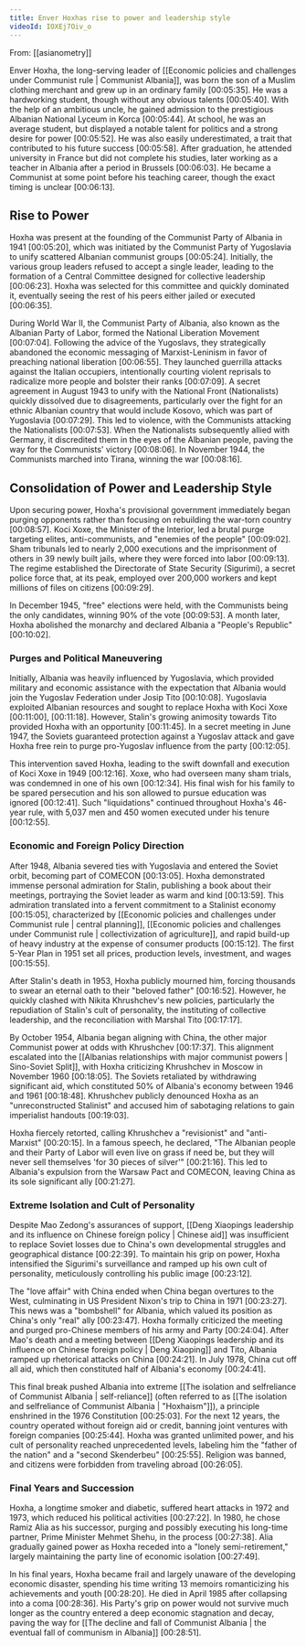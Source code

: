 ```yaml
---
title: Enver Hoxhas rise to power and leadership style
videoId: IOXEj7Oiv_o
---
```


From: [[asianometry]] <br/> 

Enver Hoxha, the long-serving leader of [[Economic policies and challenges under Communist rule | Communist Albania]], was born the son of a Muslim clothing merchant and grew up in an ordinary family <a class="yt-timestamp" data-t="00:05:35">[00:05:35]</a>. He was a hardworking student, though without any obvious talents <a class="yt-timestamp" data-t="00:05:40">[00:05:40]</a>. With the help of an ambitious uncle, he gained admission to the prestigious Albanian National Lyceum in Korca <a class="yt-timestamp" data-t="00:05:44">[00:05:44]</a>. At school, he was an average student, but displayed a notable talent for politics and a strong desire for power <a class="yt-timestamp" data-t="00:05:52">[00:05:52]</a>. He was also easily underestimated, a trait that contributed to his future success <a class="yt-timestamp" data-t="00:05:58">[00:05:58]</a>. After graduation, he attended university in France but did not complete his studies, later working as a teacher in Albania after a period in Brussels <a class="yt-timestamp" data-t="00:06:03">[00:06:03]</a>. He became a Communist at some point before his teaching career, though the exact timing is unclear <a class="yt-timestamp" data-t="00:06:13">[00:06:13]</a>.

## Rise to Power

Hoxha was present at the founding of the Communist Party of Albania in 1941 <a class="yt-timestamp" data-t="00:05:20">[00:05:20]</a>, which was initiated by the Communist Party of Yugoslavia to unify scattered Albanian communist groups <a class="yt-timestamp" data-t="00:05:24">[00:05:24]</a>. Initially, the various group leaders refused to accept a single leader, leading to the formation of a Central Committee designed for collective leadership <a class="yt-timestamp" data-t="00:06:23">[00:06:23]</a>. Hoxha was selected for this committee and quickly dominated it, eventually seeing the rest of his peers either jailed or executed <a class="yt-timestamp" data-t="00:06:35">[00:06:35]</a>.

During World War II, the Communist Party of Albania, also known as the Albanian Party of Labor, formed the National Liberation Movement <a class="yt-timestamp" data-t="00:07:04">[00:07:04]</a>. Following the advice of the Yugoslavs, they strategically abandoned the economic messaging of Marxist-Leninism in favor of preaching national liberation <a class="yt-timestamp" data-t="00:06:55">[00:06:55]</a>. They launched guerrilla attacks against the Italian occupiers, intentionally courting violent reprisals to radicalize more people and bolster their ranks <a class="yt-timestamp" data-t="00:07:09">[00:07:09]</a>. A secret agreement in August 1943 to unify with the National Front (Nationalists) quickly dissolved due to disagreements, particularly over the fight for an ethnic Albanian country that would include Kosovo, which was part of Yugoslavia <a class="yt-timestamp" data-t="00:07:29">[00:07:29]</a>. This led to violence, with the Communists attacking the Nationalists <a class="yt-timestamp" data-t="00:07:53">[00:07:53]</a>. When the Nationalists subsequently allied with Germany, it discredited them in the eyes of the Albanian people, paving the way for the Communists' victory <a class="yt-timestamp" data-t="00:08:06">[00:08:06]</a>. In November 1944, the Communists marched into Tirana, winning the war <a class="yt-timestamp" data-t="00:08:16">[00:08:16]</a>.

## Consolidation of Power and Leadership Style

Upon securing power, Hoxha's provisional government immediately began purging opponents rather than focusing on rebuilding the war-torn country <a class="yt-timestamp" data-t="00:08:57">[00:08:57]</a>. Koci Xoxe, the Minister of the Interior, led a brutal purge targeting elites, anti-communists, and "enemies of the people" <a class="yt-timestamp" data-t="00:09:02">[00:09:02]</a>. Sham tribunals led to nearly 2,000 executions and the imprisonment of others in 39 newly built jails, where they were forced into labor <a class="yt-timestamp" data-t="00:09:13">[00:09:13]</a>. The regime established the Directorate of State Security (Sigurimi), a secret police force that, at its peak, employed over 200,000 workers and kept millions of files on citizens <a class="yt-timestamp" data-t="00:09:29">[00:09:29]</a>.

In December 1945, "free" elections were held, with the Communists being the only candidates, winning 90% of the vote <a class="yt-timestamp" data-t="00:09:53">[00:09:53]</a>. A month later, Hoxha abolished the monarchy and declared Albania a "People's Republic" <a class="yt-timestamp" data-t="00:10:02">[00:10:02]</a>.

### Purges and Political Maneuvering

Initially, Albania was heavily influenced by Yugoslavia, which provided military and economic assistance with the expectation that Albania would join the Yugoslav Federation under Josip Tito <a class="yt-timestamp" data-t="00:10:08">[00:10:08]</a>. Yugoslavia exploited Albanian resources and sought to replace Hoxha with Koci Xoxe <a class="yt-timestamp" data-t="00:11:00">[00:11:00]</a>, <a class="yt-timestamp" data-t="00:11:18">[00:11:18]</a>. However, Stalin's growing animosity towards Tito provided Hoxha with an opportunity <a class="yt-timestamp" data-t="00:11:45">[00:11:45]</a>. In a secret meeting in June 1947, the Soviets guaranteed protection against a Yugoslav attack and gave Hoxha free rein to purge pro-Yugoslav influence from the party <a class="yt-timestamp" data-t="00:12:05">[00:12:05]</a>.

This intervention saved Hoxha, leading to the swift downfall and execution of Koci Xoxe in 1949 <a class="yt-timestamp" data-t="00:12:16">[00:12:16]</a>. Xoxe, who had overseen many sham trials, was condemned in one of his own <a class="yt-timestamp" data-t="00:12:34">[00:12:34]</a>. His final wish for his family to be spared persecution and his son allowed to pursue education was ignored <a class="yt-timestamp" data-t="00:12:41">[00:12:41]</a>. Such "liquidations" continued throughout Hoxha's 46-year rule, with 5,037 men and 450 women executed under his tenure <a class="yt-timestamp" data-t="00:12:55">[00:12:55]</a>.

### Economic and Foreign Policy Direction

After 1948, Albania severed ties with Yugoslavia and entered the Soviet orbit, becoming part of COMECON <a class="yt-timestamp" data-t="00:13:05">[00:13:05]</a>. Hoxha demonstrated immense personal admiration for Stalin, publishing a book about their meetings, portraying the Soviet leader as warm and kind <a class="yt-timestamp" data-t="00:13:59">[00:13:59]</a>. This admiration translated into a fervent commitment to a Stalinist economy <a class="yt-timestamp" data-t="00:15:05">[00:15:05]</a>, characterized by [[Economic policies and challenges under Communist rule | central planning]], [[Economic policies and challenges under Communist rule | collectivization of agriculture]], and rapid build-up of heavy industry at the expense of consumer products <a class="yt-timestamp" data-t="00:15:12">[00:15:12]</a>. The first 5-Year Plan in 1951 set all prices, production levels, investment, and wages <a class="yt-timestamp" data-t="00:15:55">[00:15:55]</a>.

After Stalin's death in 1953, Hoxha publicly mourned him, forcing thousands to swear an eternal oath to their "beloved father" <a class="yt-timestamp" data-t="00:16:52">[00:16:52]</a>. However, he quickly clashed with Nikita Khrushchev's new policies, particularly the repudiation of Stalin's cult of personality, the instituting of collective leadership, and the reconciliation with Marshal Tito <a class="yt-timestamp" data-t="00:17:17">[00:17:17]</a>.

By October 1954, Albania began aligning with China, the other major Communist power at odds with Khrushchev <a class="yt-timestamp" data-t="00:17:37">[00:17:37]</a>. This alignment escalated into the [[Albanias relationships with major communist powers | Sino-Soviet Split]], with Hoxha criticizing Khrushchev in Moscow in November 1960 <a class="yt-timestamp" data-t="00:18:05">[00:18:05]</a>. The Soviets retaliated by withdrawing significant aid, which constituted 50% of Albania's economy between 1946 and 1961 <a class="yt-timestamp" data-t="00:18:48">[00:18:48]</a>. Khrushchev publicly denounced Hoxha as an "unreconstructed Stalinist" and accused him of sabotaging relations to gain imperialist handouts <a class="yt-timestamp" data-t="00:19:03">[00:19:03]</a>.

Hoxha fiercely retorted, calling Khrushchev a "revisionist" and "anti-Marxist" <a class="yt-timestamp" data-t="00:20:15">[00:20:15]</a>. In a famous speech, he declared, "The Albanian people and their Party of Labor will even live on grass if need be, but they will never sell themselves 'for 30 pieces of silver'" <a class="yt-timestamp" data-t="00:21:16">[00:21:16]</a>. This led to Albania's expulsion from the Warsaw Pact and COMECON, leaving China as its sole significant ally <a class="yt-timestamp" data-t="00:21:27">[00:21:27]</a>.

### Extreme Isolation and Cult of Personality

Despite Mao Zedong's assurances of support, [[Deng Xiaopings leadership and its influence on Chinese foreign policy | Chinese aid]] was insufficient to replace Soviet losses due to China's own developmental struggles and geographical distance <a class="yt-timestamp" data-t="00:22:39">[00:22:39]</a>. To maintain his grip on power, Hoxha intensified the Sigurimi's surveillance and ramped up his own cult of personality, meticulously controlling his public image <a class="yt-timestamp" data-t="00:23:12">[00:23:12]</a>.

The "love affair" with China ended when China began overtures to the West, culminating in US President Nixon's trip to China in 1971 <a class="yt-timestamp" data-t="00:23:27">[00:23:27]</a>. This news was a "bombshell" for Albania, which valued its position as China's only "real" ally <a class="yt-timestamp" data-t="00:23:47">[00:23:47]</a>. Hoxha formally criticized the meeting and purged pro-Chinese members of his army and Party <a class="yt-timestamp" data-t="00:24:04">[00:24:04]</a>. After Mao's death and a meeting between [[Deng Xiaopings leadership and its influence on Chinese foreign policy | Deng Xiaoping]] and Tito, Albania ramped up rhetorical attacks on China <a class="yt-timestamp" data-t="00:24:21">[00:24:21]</a>. In July 1978, China cut off all aid, which then constituted half of Albania's economy <a class="yt-timestamp" data-t="00:24:41">[00:24:41]</a>.

This final break pushed Albania into extreme [[The isolation and selfreliance of Communist Albania | self-reliance]] (often referred to as [[The isolation and selfreliance of Communist Albania | "Hoxhaism"]]), a principle enshrined in the 1976 Constitution <a class="yt-timestamp" data-t="00:25:03">[00:25:03]</a>. For the next 12 years, the country operated without foreign aid or credit, banning joint ventures with foreign companies <a class="yt-timestamp" data-t="00:25:44">[00:25:44]</a>. Hoxha was granted unlimited power, and his cult of personality reached unprecedented levels, labeling him the "father of the nation" and a "second Skenderbeu" <a class="yt-timestamp" data-t="00:25:55">[00:25:55]</a>. Religion was banned, and citizens were forbidden from traveling abroad <a class="yt-timestamp" data-t="00:26:05">[00:26:05]</a>.

### Final Years and Succession

Hoxha, a longtime smoker and diabetic, suffered heart attacks in 1972 and 1973, which reduced his political activities <a class="yt-timestamp" data-t="00:27:22">[00:27:22]</a>. In 1980, he chose Ramiz Alia as his successor, purging and possibly executing his long-time partner, Prime Minister Mehmet Shehu, in the process <a class="yt-timestamp" data-t="00:27:38">[00:27:38]</a>. Alia gradually gained power as Hoxha receded into a "lonely semi-retirement," largely maintaining the party line of economic isolation <a class="yt-timestamp" data-t="00:27:49">[00:27:49]</a>.

In his final years, Hoxha became frail and largely unaware of the developing economic disaster, spending his time writing 13 memoirs romanticizing his achievements and youth <a class="yt-timestamp" data-t="00:28:20">[00:28:20]</a>. He died in April 1985 after collapsing into a coma <a class="yt-timestamp" data-t="00:28:36">[00:28:36]</a>. His Party's grip on power would not survive much longer as the country entered a deep economic stagnation and decay, paving the way for [[The decline and fall of Communist Albania | the eventual fall of communism in Albania]] <a class="yt-timestamp" data-t="00:28:51">[00:28:51]</a>.